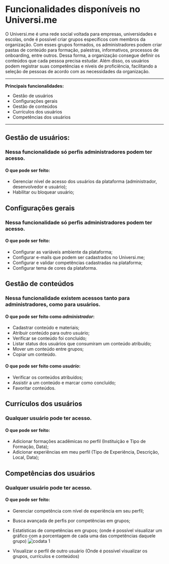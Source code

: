 # Funcionalidades disponíveis no Universi.me
O Universi.me é uma rede social voltada para empresas, universidades e escolas, onde é possível criar grupos específicos com membros da organização. Com esses grupos formados, os administradores podem criar pastas de conteúdo para formação, palestras, informativos, processos de onboarding, entre outros. Dessa forma, a organização consegue definir os conteúdos que cada pessoa precisa estudar. Além disso, os usuários podem registrar suas competências e níveis de proficiência, facilitando a seleção de pessoas de acordo com as necessidades da organização.

*******
**Principais funcionalidades:**
* Gestão de usuários
* Configurações gerais
* Gestão de conteúdos
* Currículos dos usuários
* Competências dos usuários
*******

## Gestão de usuários:
### Nessa funcionalidade só perfis administradores podem ter acesso. 
#### O que pode ser feito:
- Gerenciar nível de acesso dos usuários da plataforma (administrador, desenvolvedor e usuário);
- Habilitar ou bloquear usuário;

## Configurações gerais
### Nessa funcionalidade só perfis administradores podem ter acesso.
#### O que pode ser feito:

- Configurar as variáveis ambiente da plataforma;
- Configurar e-mails que podem ser cadastrados no Universi.me;
- Configurar e validar competências cadastradas na plataforma;
- Configurar tema de cores da plataforma.

## Gestão de conteúdos
### Nessa funcionalidade existem acessos tanto para administradores, como para usuários.
#### O que pode ser feito como *administrador*:
- Cadastrar conteúdo e materiais;
- Atribuir conteúdo para outro usuário;
- Verificar se conteúdo foi concluído;
- Listar status dos usuários que consumiram um conteúdo atribuído;
- Mover um conteúdo entre grupos;
- Copiar um conteúdo.
  
#### O que pode ser feito como *usuário*:
- Verificar os conteúdos atribuídos;
- Assistir a um conteúdo e marcar como concluído;
- Favoritar conteúdos.

## Currículos dos usuários
### Qualquer usuário pode ter acesso.
#### O que pode ser feito:
- Adicionar formações acadêmicas no perfil (Instituição e Tipo de Formação, Data);
- Adicionar experiências em meu perfil (Tipo de Experiência, Descrição, Local, Data);

## Competências dos usuários
### Qualquer usuário pode ter acesso.
#### O que pode ser feito:
- Gerenciar competência com nível de experiência em seu perfil;
- Busca avançada de perfis por competências em grupos;
- Estatísticas de competências em grupos;
  (onde é possível visualizar um gráfico com a porcentagem de cada uma das competências daquele grupo) ![codata 1](https://github.com/MariaGabriellaF/Documenta-o-Funcionalidades/assets/139475716/1f71418e-d57d-41e8-9307-8b7c1a8ba516)

- Visualizar o perfil de outro usuário
  (Onde é possível visualizar os grupos, currículos e conteúdos)




